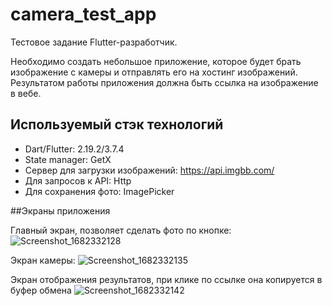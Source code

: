 # camera_test_app

Тестовое задание Flutter-разработчик.

Необходимо создать небольшое приложение, которое будет брать изображение с камеры и отправлять его на хостинг изображений. Результатом работы приложения должна быть ссылка на изображение в вебе.

## Используемый стэк технологий
- Dart/Flutter: 2.19.2/3.7.4
- State manager: GetX
- Сервер для загрузки изображений: https://api.imgbb.com/
- Для запросов к API: Http
- Для сохранения фото: ImagePicker

##Экраны приложения

Главный экран, позволяет сделать фото по кнопке:
![Screenshot_1682332128](https://user-images.githubusercontent.com/89085993/233972357-1962a0f8-de49-489f-b8a0-1929be20dc99.png)



Экран камеры:
![Screenshot_1682332135](https://user-images.githubusercontent.com/89085993/233972374-c1808c88-1d8e-4363-afc6-e69c7b347b3e.png)



Экран отображения результатов, при клике по ссылке она копируется в буфер обмена
![Screenshot_1682332142](https://user-images.githubusercontent.com/89085993/233972394-d01eec66-efad-408c-a8c9-7adde7efa214.png)

